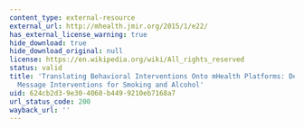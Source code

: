 ```yaml
---
content_type: external-resource
external_url: http://mhealth.jmir.org/2015/1/e22/
has_external_license_warning: true
hide_download: true
hide_download_original: null
license: https://en.wikipedia.org/wiki/All_rights_reserved
status: valid
title: 'Translating Behavioral Interventions Onto mHealth Platforms: Developing Text
  Message Interventions for Smoking and Alcohol'
uid: 624cb2d3-9e30-4060-b449-9210eb7168a7
url_status_code: 200
wayback_url: ''
---
```

